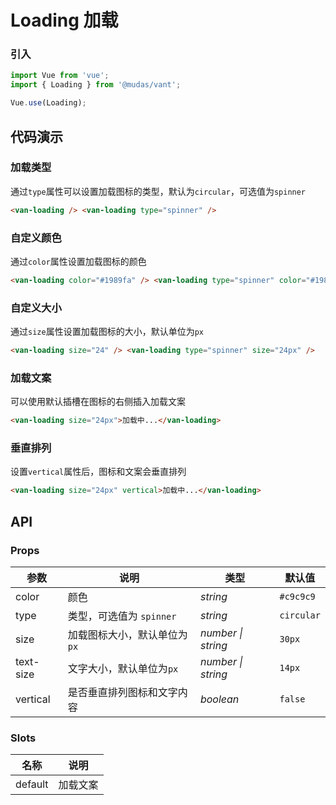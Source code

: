 # Loading 加载

### 引入

```js
import Vue from 'vue';
import { Loading } from '@mudas/vant';

Vue.use(Loading);
```

## 代码演示

### 加载类型

通过`type`属性可以设置加载图标的类型，默认为`circular`，可选值为`spinner`

```html
<van-loading /> <van-loading type="spinner" />
```

### 自定义颜色

通过`color`属性设置加载图标的颜色

```html
<van-loading color="#1989fa" /> <van-loading type="spinner" color="#1989fa" />
```

### 自定义大小

通过`size`属性设置加载图标的大小，默认单位为`px`

```html
<van-loading size="24" /> <van-loading type="spinner" size="24px" />
```

### 加载文案

可以使用默认插槽在图标的右侧插入加载文案

```html
<van-loading size="24px">加载中...</van-loading>
```

### 垂直排列

设置`vertical`属性后，图标和文案会垂直排列

```html
<van-loading size="24px" vertical>加载中...</van-loading>
```

## API

### Props

| 参数      | 说明                         | 类型               | 默认值     |
| --------- | ---------------------------- | ------------------ | ---------- |
| color     | 颜色                         | _string_           | `#c9c9c9`  |
| type      | 类型，可选值为 `spinner`     | _string_           | `circular` |
| size      | 加载图标大小，默认单位为`px` | _number \| string_ | `30px`     |
| text-size | 文字大小，默认单位为`px`     | _number \| string_ | `14px`     |
| vertical  | 是否垂直排列图标和文字内容   | _boolean_          | `false`    |

### Slots

| 名称    | 说明     |
| ------- | -------- |
| default | 加载文案 |
